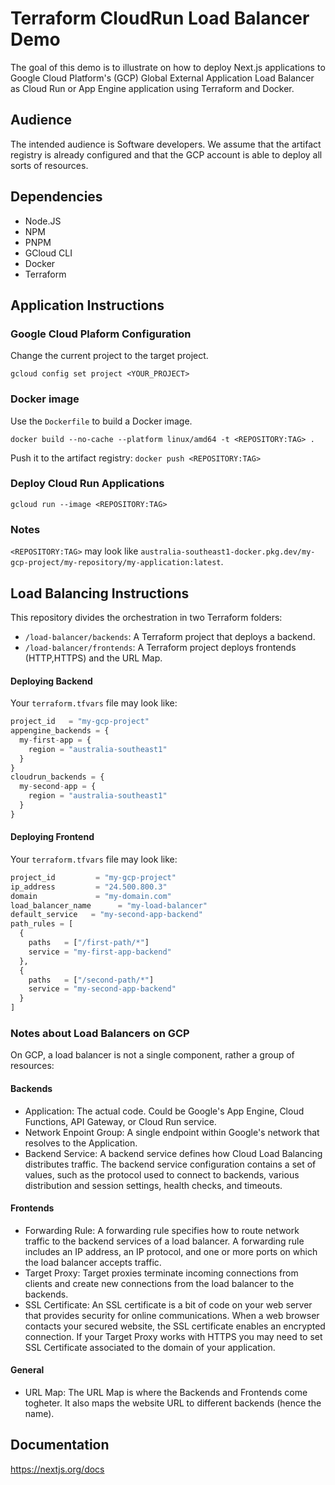 # Terraform CloudRun Load Balancer Demo
The goal of this demo is to illustrate on how to deploy Next.js applications to Google Cloud Platform's (GCP) Global External Application Load Balancer as Cloud Run or App Engine application using Terraform and Docker.

## Audience
The intended audience is Software developers. 
We assume that the artifact registry is already configured and that the GCP account is able to deploy all sorts of resources.

## Dependencies
* Node.JS
* NPM
* PNPM
* GCloud CLI
* Docker
* Terraform

## Application Instructions

### Google Cloud Plaform Configuration
Change the current project to the target project.

`gcloud config set project <YOUR_PROJECT>`

### Docker image
Use the `Dockerfile` to build a Docker image.

`docker build --no-cache --platform linux/amd64 -t <REPOSITORY:TAG> .`

Push it to the artifact registry:
`docker push <REPOSITORY:TAG>`

### Deploy Cloud Run Applications
`gcloud run --image <REPOSITORY:TAG>`

### Notes
`<REPOSITORY:TAG>` may look like `australia-southeast1-docker.pkg.dev/my-gcp-project/my-repository/my-application:latest`.

## Load Balancing Instructions
This repository divides the orchestration in two Terraform folders:

* `/load-balancer/backends`: A Terraform project that deploys a backend.
* `/load-balancer/frontends`: A Terraform project deploys frontends (HTTP,HTTPS) and the URL Map.

#### Deploying Backend
Your `terraform.tfvars` file may look like:

```terraform
project_id   = "my-gcp-project"
appengine_backends = {
  my-first-app = {
    region = "australia-southeast1"
  }
}
cloudrun_backends = {
  my-second-app = {
    region = "australia-southeast1"
  }
}
```

#### Deploying Frontend
Your `terraform.tfvars` file may look like:
```terraform
project_id         = "my-gcp-project"
ip_address         = "24.500.800.3"
domain             = "my-domain.com"
load_balancer_name      = "my-load-balancer"
default_service   = "my-second-app-backend"
path_rules = [
  {
    paths   = ["/first-path/*"]
    service = "my-first-app-backend"
  },
  {
    paths   = ["/second-path/*"]
    service = "my-second-app-backend"
  }
]

```

### Notes about Load Balancers on GCP
On GCP, a load balancer is not a single component, rather a group of resources:

#### Backends
* Application: The actual code. Could be Google's App Engine, Cloud Functions, API Gateway, or Cloud Run service.
* Network Enpoint Group: A single endpoint within Google's network that resolves to the Application.
* Backend Service: A backend service defines how Cloud Load Balancing distributes traffic. The backend service configuration contains a set of values, such as the protocol used to connect to backends, various distribution and session settings, health checks, and timeouts.

#### Frontends
* Forwarding Rule: A forwarding rule specifies how to route network traffic to the backend services of a load balancer. A forwarding rule includes an IP address, an IP protocol, and one or more ports on which the load balancer accepts traffic.
* Target Proxy: Target proxies terminate incoming connections from clients and create new connections from the load balancer to the backends.
* SSL Certificate: An SSL certificate is a bit of code on your web server that provides security for online communications. When a web browser contacts your secured website, the SSL certificate enables an encrypted connection. If your Target Proxy works with HTTPS you may need to set SSL Certificate associated to the domain of your application.

 #### General
 * URL Map: The URL Map is where the Backends and Frontends come togheter. It also maps the website URL to different backends (hence the name).

## Documentation

https://nextjs.org/docs
